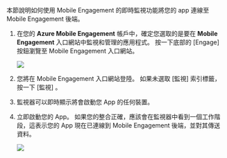 本節說明如何使用 Mobile Engagement 的即時監視功能將您的 app 連線至 Mobile Engagement 後端。 

1. 在您的 **Azure Mobile Engagement** 帳戶中，確定您選取的是要在 **Mobile Engagement** 入口網站中監視和管理的應用程式。 按一下底部的 [Engage]  按鈕瀏覽至 Mobile Engagement 入口網站。 
   
     ![](./media/mobile-engagement-create-app-in-portal-new/engage-button.png)
2. 您將在 Mobile Engagement 入口網站登陸。 如果未選取 [監視] 索引標籤，按一下 [監視] 。
3. 監視器可以即時顯示將會啟動您 App 的任何裝置。
4. 立即啟動您的 App。 如果您的整合正確，應該會在監視器中看到一個工作階段，這表示您的 App 現在已連線到 Mobile Engagement 後端，並對其傳送資料。  
   
     ![](./media/mobile-engagement-connect-app-with-monitor/monitor.png)

